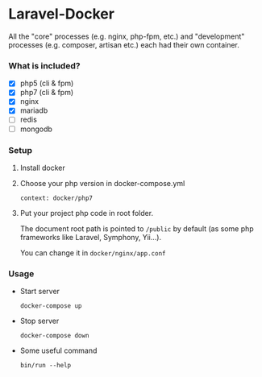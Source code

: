 Laravel-Docker
======
All the "core" processes (e.g. nginx, php-fpm, etc.) and "development" processes (e.g. composer, artisan etc.) each had their own container.

### What is included?

* [x] php5 (cli & fpm)
* [x] php7 (cli & fpm)
* [x] nginx
* [x] mariadb
* [ ] redis
* [ ] mongodb

### Setup

1. Install docker

2. Choose your php version in docker-compose.yml 

    `context: docker/php7`

3. Put your project php code in root folder.   
    
    The document root path is pointed to `/public` by default (as some php frameworks like Laravel, Symphony, Yii...).  
     
    You can change it in `docker/nginx/app.conf`

### Usage

* Start server

    `docker-compose up`
    
* Stop server

    `docker-compose down`

* Some useful command
    
    `bin/run --help`